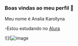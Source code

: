 ### Boas vindas ao meu perfil 💜

Meu nome é Analia Karollyna

-Estou estudando no [Alura](https://www.alura.com.br)
  
![](![image](https://github.com/user-attachments/assets/faf77a6c-61b0-4346-a9f1-c7c320fa2fac)
